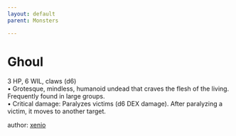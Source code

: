 ```yaml
---
layout: default
parent: Monsters 

--- 
```

# Ghoul
3 HP, 6 WIL, claws (d6)  
• Grotesque, mindless, humanoid undead that craves the flesh of the living.   Frequently found in large groups.  
• Critical damage: Paralyzes victims (d6 DEX damage).   After paralyzing a victim, it moves to another target.  





author: [xenio](https://xenioinabottle.blogspot.com/2021/02/classic-monsters-for-cairnito-part-1.html) 


